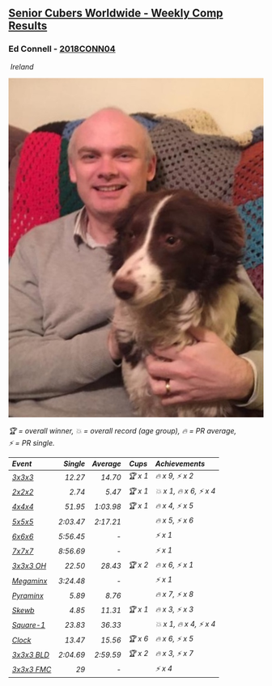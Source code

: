 <style>table {white-space: nowrap;}</style>
<link rel="stylesheet" type="text/css" href="/scw-comp/css/flags.css" />

## [Senior Cubers Worldwide - Weekly Comp Results](/scw-comp/results/)
### Ed Connell - [2018CONN04](https://www.worldcubeassociation.org/persons/2018CONN04)

<i class="flag flag-IE" />&nbsp;Ireland

![Ed Connell](1583010027.jpg)

<span style="white-space: nowrap;">🏆 = overall winner</span>, <span style="white-space: nowrap;">💥 = overall record (age group)</span>, <span style="white-space: nowrap;">🔥 = PR average</span>, <span style="white-space: nowrap;">⚡ = PR single</span>.

| Event | Single | Average | Cups | Achievements|
| :-- | --: | --: | :--: | :-- |
| [3x3x3](333.md) | 12.27 | 14.70 | 🏆 x 1 | 🔥 x 9, ⚡ x 2 |
| [2x2x2](222.md) | 2.74 | 5.47 | 🏆 x 1 | 💥 x 1, 🔥 x 6, ⚡ x 4 |
| [4x4x4](444.md) | 51.95 | 1:03.98 | 🏆 x 1 | 🔥 x 4, ⚡ x 5 |
| [5x5x5](555.md) | 2:03.47 | 2:17.21 |  | 🔥 x 5, ⚡ x 6 |
| [6x6x6](666.md) | 5:56.45 | - |  | ⚡ x 1 |
| [7x7x7](777.md) | 8:56.69 | - |  | ⚡ x 1 |
| [3x3x3 OH](333oh.md) | 22.50 | 28.43 | 🏆 x 2 | 🔥 x 6, ⚡ x 1 |
| [Megaminx](minx.md) | 3:24.48 | - |  | ⚡ x 1 |
| [Pyraminx](pyram.md) | 5.89 | 8.76 |  | 🔥 x 7, ⚡ x 8 |
| [Skewb](skewb.md) | 4.85 | 11.31 | 🏆 x 1 | 🔥 x 3, ⚡ x 3 |
| [Square-1](sq1.md) | 23.83 | 36.33 |  | 💥 x 1, 🔥 x 4, ⚡ x 4 |
| [Clock](clock.md) | 13.47 | 15.56 | 🏆 x 6 | 🔥 x 6, ⚡ x 5 |
| [3x3x3 BLD](333bf.md) | 2:04.69 | 2:59.59 | 🏆 x 2 | 🔥 x 3, ⚡ x 7 |
| [3x3x3 FMC](333fm.md) | 29 | - |  | ⚡ x 4 |

<!-- Global site tag (gtag.js) - Google Analytics -->
<script async src="https://www.googletagmanager.com/gtag/js?id=UA-86348435-3"></script>
<script>window.dataLayer = window.dataLayer || []; function gtag() {dataLayer.push(arguments);} gtag('js', new Date()); gtag('config', 'UA-86348435-3');</script>
